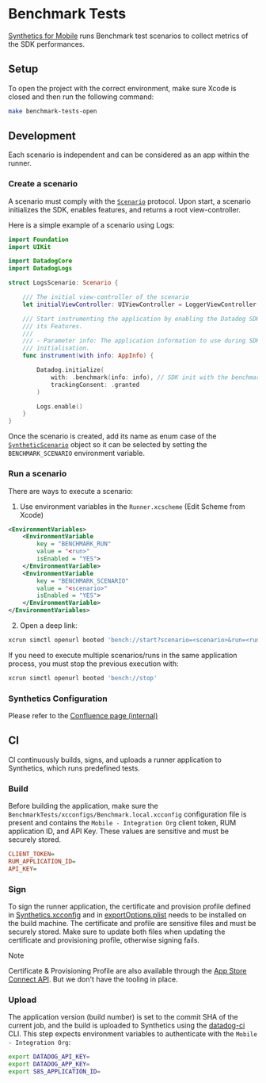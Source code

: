 # Benchmark Tests

[Synthetics for Mobile](https://docs.datadoghq.com/mobile_app_testing/) runs Benchmark test scenarios to collect metrics of the SDK performances.

## Setup

To open the project with the correct environment, make sure Xcode is closed and then run the following command:

```bash
make benchmark-tests-open
```

## Development

Each scenario is independent and can be considered as an app within the runner.

### Create a scenario

A scenario must comply with the [`Scenario`](Runner/Scenarios/Scenario.swift) protocol. Upon start, a scenario initializes the SDK, enables features, and returns a root view-controller.

Here is a simple example of a scenario using Logs:
```swift
import Foundation
import UIKit

import DatadogCore
import DatadogLogs

struct LogsScenario: Scenario {

    /// The initial view-controller of the scenario
    let initialViewController: UIViewController = LoggerViewController()

    /// Start instrumenting the application by enabling the Datadog SDK and
    /// its Features.
    ///
    /// - Parameter info: The application information to use during SDK
    /// initialisation.
    func instrument(with info: AppInfo) {

        Datadog.initialize(
            with: .benchmark(info: info), // SDK init with the benchmark configuration
            trackingConsent: .granted
        )

        Logs.enable()
    }
}
```

Once the scenario is created, add its name as enum case of the [`SyntheticScenario`](Runner/Scenarios/SyntheticScenario.swift#L12) object so it can be selected by setting the `BENCHMARK_SCENARIO` environment variable.

### Run a scenario

There are ways to execute a scenario:
1. Use environment variables in the `Runner.xcscheme` (Edit Scheme from Xcode)
```xml
<EnvironmentVariables>
    <EnvironmentVariable
        key = "BENCHMARK_RUN"
        value = "<run>"
        isEnabled = "YES">
    </EnvironmentVariable>
    <EnvironmentVariable
        key = "BENCHMARK_SCENARIO"
        value = "<scenario>"
        isEnabled = "YES">
    </EnvironmentVariable>
</EnvironmentVariables>
```
2. Open a deep link:
```bash
xcrun simctl openurl booted 'bench://start?scenario=<scenario>&run=<run>'
```
If you need to execute multiple scenarios/runs in the same application process, you must stop the previous execution with: 
```bash
xcrun simctl openurl booted 'bench://stop'
```

### Synthetics Configuration

Please refer to the [Confluence page (internal)](https://datadoghq.atlassian.net/wiki/spaces/RUMP/pages/3981476482/Benchmarks+iOS)

## CI

CI continuously builds, signs, and uploads a runner application to Synthetics, which runs predefined tests.

### Build

Before building the application, make sure the `BenchmarkTests/xcconfigs/Benchmark.local.xcconfig` configuration file is present and contains the `Mobile - Integration Org` client token, RUM application ID, and API Key. These values are sensitive and must be securely stored.

```ini
CLIENT_TOKEN=
RUM_APPLICATION_ID=
API_KEY=
```

### Sign

To sign the runner application, the certificate and provision profile defined in [Synthetics.xcconfig](xcconfigs/Synthetics.xcconfig) and in [exportOptions.plist](exportOptions.plist) needs to be installed on the build machine. The certificate and profile are sensitive files and must be securely stored. Make sure to update both files when updating the certificate and provisioning profile, otherwise signing fails.

> [!NOTE]
> Certificate & Provisioning Profile are also available through the [App Store Connect API](https://developer.apple.com/documentation/appstoreconnectapi). But we don't have the tooling in place.

### Upload

The application version (build number) is set to the commit SHA of the current job, and the build is uploaded to Synthetics using the [datadog-ci](https://github.com/DataDog/datadog-ci) CLI. This step expects environment variables to authenticate with the `Mobile - Integration Org`:

```bash
export DATADOG_API_KEY=
export DATADOG_APP_KEY=
export S8S_APPLICATION_ID=
```
